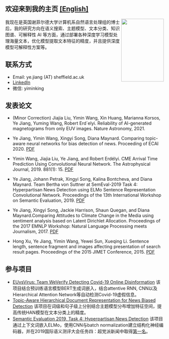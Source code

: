 
## 欢迎来到我的主页 [[English]](ye-jiang.github.io)
<img src="https://ye-jiang.github.io/images/my_head.JPG" width="135" height="200" align="right">

我现在是英国谢菲尔德大学计算机系自然语言处理组的博士后，我的研究方向在语义搜索、主题模型、文本分类、知识图谱、可解释性 AI 等方面，通过部署各种深度学习模型处理海量文本，优化模型提取文本特征的精度，并且提供深度模型可解释性方案等。

## 联系方式

*   Email: ye.jiang (AT) sheffield.ac.uk
*   [LinkedIn](https://www.linkedin.com/in/ye-jiang-357162175/)
*   微信: yiminking

## 发表论文

-  (Minor Correction) Jiajia Liu, Yimin Wang, Xin Huang, Marianna Korsos, Ye Jiang, Yuming Wang, Robert Erd´elyi. Reliability of AI-generated magnetograms from only EUV images. Nature Astronomy, 2021.

-  Ye Jiang, Yimin Wang, Xingyi Song, Diana Maynard. Comparing topic-aware neural networks for bias detection of news. Proceeding of ECAI 2020. [PDF](https://www.researchgate.net/publication/340861256_Comparing_topic-aware_neural_networks_for_bias_detection_of_news)

-  Yimin Wang, Jiajia Liu, Ye Jiang, and Robert Erdélyi. CME Arrival Time Prediction Using Convolutional Neural Network. The Astrophysical Journal, 2019. 881(1): 15. [PDF](https://doi.org/10.3847/1538-4357/ab2b3e)

-  Ye Jiang, Johann Petrak, Xingyi Song, Kalina Bontcheva, and Diana Maynard. Team Bertha von Suttner at SemEval-2019 Task 4: Hyperpartisan News Detection using ELMo Sentence Representation Convolutional Network. Proceedings of the 13th International Workshop on Semantic Evaluation, 2019. [PDF](https://www.aclweb.org/anthology/S19-2146)

-  Ye Jiang, Xingyi Song, Jackie Harrison, Shaun Quegan, and Diana Maynard.Comparing Attitudes to Climate Change in the Media using sentiment analysis based on Latent Dirichlet Allocation. Proceedings of the 2017 EMNLP Workshop: Natural   Language Processing meets Journalism, 2017. [PDF](http://www.aclweb.org/anthology/W17-4205)

-  Hong Xu, Ye Jiang, Yimin Wang, Yewei Sun, Xueqing Li. Sentence length, sentence fragment and images affecting presentation of search result pages. Proceedings of the 2015 JIMET Conference, 2015. [PDF](https://www.atlantis-press.com/proceedings/jimet-15/25843728)
   
## 参与项目
- [EUvsVirus: Team WeVerify Detecting Covid-19 Online Disinformation](https://github.com/yjiang18/CoronalVirus_Disinformation)
该项目结合预训练语言模型BERT生成词嵌入，结合attentive RNN, CNN以及Hierarchical Attention Network等自动检测Covid-19虚假信息。
- [Topic-Aware Hierarchical Document Representation for News Biased Detection](https://github.com/yjiang18/Topical-Aware-Hierarchical-Document-Representation-for-Detecting-Bias-in-News-Articles)
该项目在词级和句子级上分别结合主题模型分布增加特征空间，提高传统HAN模型在文本分类上的精度。
- [Semantic Evaluation 2019, Task 4: Hyperpartisan News Detection](https://github.com/GateNLP/semeval2019-hyperpartisan-bertha-von-suttner) 
该项目通过上下文词嵌入ELMo，使用CNN与batch normalization建立结构化神经编码器，并在2019国际语义测评大会任务四：超党派新闻中取得[第一名](https://pan.webis.de/semeval19/semeval19-web/)。

